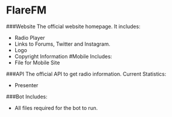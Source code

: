 # FlareFM
###Website
The official website homepage.
It includes:
+ Radio Player
+ Links to Forums, Twitter and Instagram.
+ Logo
+ Copyright Information
#Mobile
Includes: 
+ File for Mobile Site

###API
The official API to get radio information.
Current Statistics:
+ Presenter

###Bot
Includes:
+ All files required for the bot to run.
